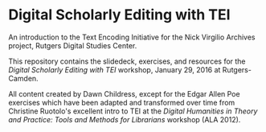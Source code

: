 # Digital Scholarly Editing with TEI
An introduction to the Text Encoding Initiative for the Nick Virgilio Archives project, Rutgers Digital Studies Center.

This repository contains the slidedeck, exercises, and resources for the _Digital Scholarly Editing with TEI_ workshop, January 29, 2016 at Rutgers-Camden.

All content created by Dawn Childress, except for the Edgar Allen Poe exercises which have been adapted and transformed over time from Christine Ruotolo's excellent intro to TEI at the _Digital Humanities in Theory and Practice: Tools and Methods for Librarians_ workshop (ALA 2012).
